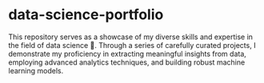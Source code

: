 # data-science-portfolio
This repository serves as a showcase of my diverse skills and expertise in the field of data science 🚀. Through a series of carefully curated projects, I demonstrate my proficiency in extracting meaningful insights from data, employing advanced analytics techniques, and building robust machine learning models.
